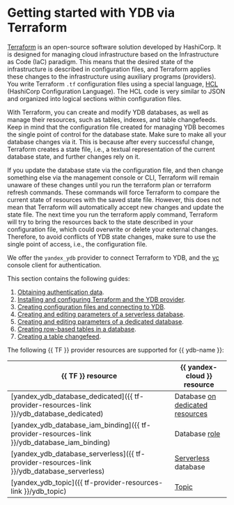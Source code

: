 # Getting started with YDB via Terraform

[Terraform](https://www.terraform.io) is an open-source software solution developed by HashiCorp. It is designed for managing cloud infrastructure based on the Infrastructure as Code (IaC) paradigm. This means that the desired state of the infrastructure is described in configuration files, and Terraform applies these changes to the infrastructure using auxiliary programs (providers). You write Terraform `.tf` configuration files using a special language, [HCL](https://developer.hashicorp.com/terraform/language/syntax) (HashiCorp Configuration Language). The HCL code is very similar to JSON and organized into logical sections within configuration files.

With Terraform, you can create and modify YDB databases, as well as manage their resources, such as tables, indexes, and table changefeeds. Keep in mind that the configuration file created for managing YDB becomes the single point of control for the database state. Make sure to make all your database changes via it. This is because after every successful change, Terraform creates a state file, i.e., a textual representation of the current database state, and further changes rely on it.

If you update the database state via the configuration file, and then change something else via the management console or CLI, Terraform will remain unaware of these changes until you run the terraform plan or terraform refresh commands. These commands will force Terraform to compare the current state of resources with the saved state file. However, this does not mean that Terraform will automatically accept new changes and update the state file. The next time you run the terraform apply command, Terraform will try to bring the resources back to the state described in your configuration file, which could overwrite or delete your external changes. Therefore, to avoid conflicts of YDB state changes, make sure to use the single point of access, i.e., the configuration file.

We offer the `yandex_ydb` provider to connect Terraform to YDB, and the [yc](../../cli/quickstart.md) console client for authentication.

This section contains the following guides:
1. [Obtaining authentication data](credentials.md).
1. [Installing and configuring Terraform and the YDB provider](install.md).
1. [Creating configuration files and connecting to YDB](configure.md).
1. [Creating and editing parameters of a serverless database](serverless-database.md).
1. [Creating and editing parameters of a dedicated database](dedicated-database.md).
1. [Creating row-based tables in a database](row-tables.md).
1. [Creating a table changefeed](cdc.md).

The following {{ TF }} provider resources are supported for {{ ydb-name }}:

| **{{ TF }} resource** | **{{ yandex-cloud }} resource** |
| --- | --- |
| [yandex_ydb_database_dedicated]({{ tf-provider-resources-link }}/ydb_database_dedicated) | Database [on dedicated resources](../concepts/resources.md#resource-presets) |
| [yandex_ydb_database_iam_binding]({{ tf-provider-resources-link }}/ydb_database_iam_binding) | Database [role](../security/index.md#roles-list) |
| [yandex_ydb_database_serverless]({{ tf-provider-resources-link }}/ydb_database_serverless) | [Serverless](../concepts/resources.md#serverless) database |
| [yandex_ydb_topic]({{ tf-provider-resources-link }}/ydb_topic) | [Topic](https://ydb.tech/docs/en/concepts/topic) |
